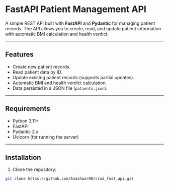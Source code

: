 # FastAPI Patient Management API

A simple REST API built with **FastAPI** and **Pydantic** for managing patient records. The API allows you to create, read, and update patient information with automatic BMI calculation and health verdict.

---

## Features

- Create new patient records.
- Read patient data by ID.
- Update existing patient records (supports partial updates).
- Automatic BMI and health verdict calculation.
- Data persisted in a JSON file (`patients.json`).

---

## Requirements

- Python 3.11+
- FastAPI
- Pydantic 2.x
- Uvicorn (for running the server)

---

## Installation

1. Clone the repository:

```bash
git clone https://github.com/Anashwar00/crud_fast_api.git

